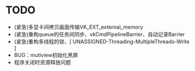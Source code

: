 # TODO
- (紧急)多显卡间拷贝画面传输VK_EXT_external_memory
- (紧急)重构queue的任务间同步、vkCmdPipelineBarrier、自动记录Barrier
- (紧急)重构多线程的锁、[ UNASSIGNED-Threading-MultipleThreads-Write ]
- BUG：mutiview初始化黑屏
- 程序关闭时资源释放问题

